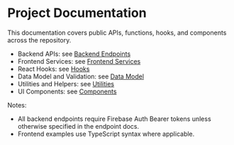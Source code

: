 # Project Documentation

This documentation covers public APIs, functions, hooks, and components across the repository.

- Backend APIs: see [Backend Endpoints](./backend-apis.md)
- Frontend Services: see [Frontend Services](./frontend-services.md)
- React Hooks: see [Hooks](./hooks.md)
- Data Model and Validation: see [Data Model](./data-model.md)
- Utilities and Helpers: see [Utilities](./utilities.md)
- UI Components: see [Components](./components.md)

Notes:
- All backend endpoints require Firebase Auth Bearer tokens unless otherwise specified in the endpoint docs.
- Frontend examples use TypeScript syntax where applicable.